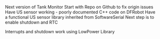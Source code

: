 Next version of Tank Monitor 
Start with Repo on Github to fix origin issues 
Have US sensor working - poorly documented C++ code on DFRobot 
Have a functional US sensor library inherited from SoftwareSerial 
Next step is to enable shutdown and RTC 

Interrupts and shutdown work using LowPower Library

